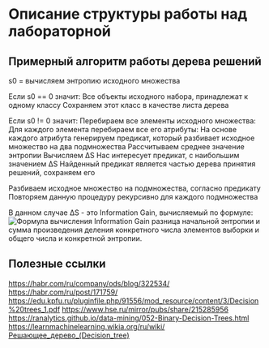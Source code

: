 # Описание структуры работы над лабораторной

## Примерный алгоритм работы дерева решений

s0 = вычисляем энтропию исходного множества

Если s0 == 0 значит:
   Все объекты исходного набора, принадлежат к одному классу
   Сохраняем этот класс в качестве листа дерева

Если s0 != 0 значит:
   Перебираем все элементы исходного множества:
      Для каждого элемента перебираем все его атрибуты:
         На основе каждого атрибута генерируем предикат, который разбивает исходное множество на два подмножества
         Рассчитываем среднее значение энтропии
         Вычисляем ∆S
   Нас интересует предикат, с наибольшим значением ∆S
   Найденный предикат является частью дерева принятия решений, сохраняем его

   Разбиваем исходное множество на подмножества, согласно предикату
   Повторяем данную процедуру рекурсивно для каждого подмножества
   
В данном случае ∆S - это Information Gain, вычисляемый по формуле:
![Формула вычисления Information Gain](https://github.com/{Knzaytsev}/{IntroductionToML}/raw/{master}/{2%20lab/img}/entropy.png)
разница начальной энтропии и сумма произведения деления конкретного числа элементов выборки и общего числа и конкретной энтропии.


## Полезные ссылки
https://habr.com/ru/company/ods/blog/322534/
https://habr.com/ru/post/171759/
https://edu.kpfu.ru/pluginfile.php/91556/mod_resource/content/3/Decision%20trees_1.pdf
https://www.hse.ru/mirror/pubs/share/215285956
https://ranalytics.github.io/data-mining/052-Binary-Decision-Trees.html
https://learnmachinelearning.wikia.org/ru/wiki/Решающее_дерево_(Decision_tree)

